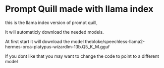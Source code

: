 # Prompt Quill made with llama index

this is the llama index version of prompt quill,

It will automaticly download the needed models.

At first start it will download the model thebloke/speechless-llama2-hermes-orca-platypus-wizardlm-13b.Q5_K_M.gguf

If you dont like that you may want to change the code to point to a different model

